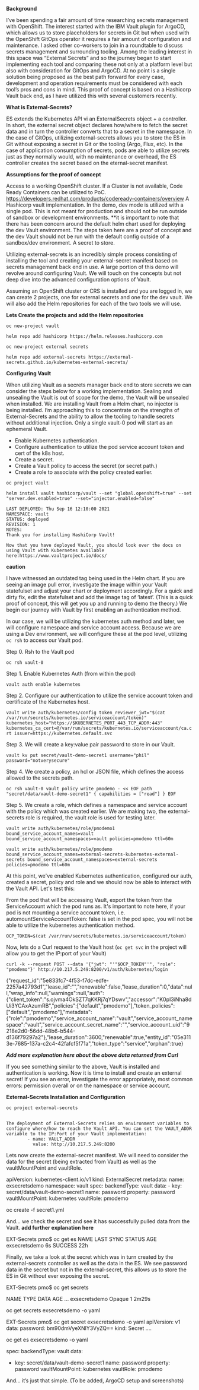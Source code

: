 **Background**

I’ve been spending a fair amount of time researching secrets management with OpenShift. The interest started with the IBM Vault plugin for ArgoCD, which allows us to store placeholders for secrets in Git but when used with the OpenShift GitOps operator it requires a fair amount of configuration and maintenance. I asked other co-workers to join in a roundtable to discuss secrets management and surrounding tooling. Among the leading interest in this space was “External Secrets” and so the journey began to start implementing each tool and comparing these not only at a platform level but also with consideration for GitOps and ArgoCD. At no point is a single solution being proposed as the best path forward for every case, development and operation requirements must be considered with each tool’s pros and cons in mind. This proof of concept is based on a Hashicorp Vault back end, as I have utilized this with several customers recently. 


**What is External-Secrets?**

ES extends the Kubernetes API vi an ExternalSecrets object + a controller. In short, the external secret object declares how/where to fetch the secret data and in turn the controller converts that to a secret in the namespace. In the case of GitOps, utilizing external-secrets allows you to store the ES in Git without exposing a secret in Git or the tooling (Argo, Flux, etc). In the case of application consumption of secrets, pods are able to utilize secrets just as they normally would, with no maintenance or overhead, the ES controller creates the secret based on the eternal-secret manifest.  

**Assumptions for the proof of concept**

Access to a working OpenShift cluster. If a Cluster is not available, Code Ready Containers can be utilized to PoC. https://developers.redhat.com/products/codeready-containers/overview
A Hashicorp vault implementation. In the demo, dev mode is utilized with a single pod. This is not meant for production and should not be run outside of sandbox or development environments. **it is important to note that there has been concern around the default helm chart used for deploying the dev Vault environment. The steps taken here are a proof of concept and the dev Vault should not be run with the default config outside of a sandbox/dev environment. 
A secret to store. 


Utilizing external-secrets is an incredibly simple process consisting of installing the tool and creating  your external-secret manifest based on secrets management back end in use. A large portion of this demo will revolve around configuring Vault. We will touch on the concepts but not deep dive into the advanced configuration options of Vault. 

Assuming an OpenShift cluster or CRS is installed and you are logged in, we can create 2 projects, one for external secrets and one for the dev vault. We will also add the Helm repositories for each of the two tools we will use. 

**Lets Create the projects and add the Helm repositories**

``oc new-project vault``

``helm repo add hashicorp https://helm.releases.hashicorp.com``

``oc new-project external secrets`` 

``helm repo add external-secrets https://external-secrets.github.io/kubernetes-external-secrets/``



**Configuring Vault**

When utilizing Vault as a secrets manager back end to store secrets we can consider the steps below for a working implementation. Sealing and unsealing the Vault is out of scope for the demo, the Vault will be unsealed when installed. We are installing Vault from a Helm chart, no injector is being installed. I’m approaching this to concentrate on the strengths of External-Secrets and the ability to allow the tooling to handle secrets without additional injection. Only a single vault-0 pod will start as an ephemeral Vault.

- Enable Kubernetes authentication.
- Configure authentication to utilize the pod service account token and cert of the k8s host. 
- Create a secret.
- Create a Vault policy to access the secret (or secret path.)
- Create a role to associate with the policy created earlier. 

``oc project vault`` 

``helm install vault hashicorp/vault --set "global.openshift=true" --set "server.dev.enabled=true" --set="injector.enabled=false"``

```NAME: vault
LAST DEPLOYED: Thu Sep 16 12:10:00 2021
NAMESPACE: vault
STATUS: deployed
REVISION: 1
NOTES:
Thank you for installing HashiCorp Vault!

Now that you have deployed Vault, you should look over the docs on using Vault with Kubernetes available here:https://www.vaultproject.io/docs/
```
**caution**

I have witnessed an outdated tag being used in the Helm chart. If you are seeing an image pull error, investigate the image within your Vault statefulset and adjust your chart or deployment accordingly. For a quick and dirty fix, edit the statefulset and add the image tag of ‘latest’. (This is a quick proof of concept, this will get you up and running to demo the theory.) We begin our journey with Vault by first enabling an authentication method. 

In our case, we will be utilizing the kubernetes auth method and later, we will configure namespace and service account access. Because we are using a Dev environment, we will configure these at the pod level, utilizing `oc rsh` to access our Vault pod.


Step 0. Rsh to the Vault pod

``oc rsh vault-0``

Step 1. Enable Kubernetes Auth (from within the pod)

``vault auth enable kubernetes``

Step 2. Configure our authentication to utilize the service account token and certificate of the Kubernetes host.

``vault write auth/kubernetes/config token_reviewer_jwt="$(cat /var/run/secrets/kubernetes.io/serviceaccount/token)" kubernetes_host="https://$KUBERNETES_PORT_443_TCP_ADDR:443" kubernetes_ca_cert=@/var/run/secrets/kubernetes.io/serviceaccount/ca.crt issuer=https://kubernetes.default.svc ``

Step 3. We will create a key:value pair password to store in our Vault. 

``vault kv put secret/vault-demo-secret1 username="phil" password="notverysecure"``

Step 4. We create a policy, an hcl or JSON file, which defines the access allowed to the secrets path.

``oc rsh vault-0
vault policy write pmodemo - << EOF
path "secret/data/vault-demo-secret1"
  { capabilities = ["read"]
}
EOF
`` 


Step 5. We create a role, which defines a namespace and service account with the policy which was created earlier. We are making two, the external-secrets role is required, the vault role is used for testing later.

``vault write auth/kubernetes/role/pmodemo1 bound_service_account_names=vault bound_service_account_namespaces=vault policies=pmodemo ttl=60m``

``vault write auth/kubernetes/role/pmodemo bound_service_account_names=external-secrets-kubernetes-external-secrets bound_service_account_namespaces=external-secrets policies=pmodemo ttl=60m``

At this point, we've enabled Kubernetes authentication, configured our auth, created a secret, policy and role and we should now be able to interact with the Vault API. Let's test this:

From the pod that will be accessing Vault, export the token from the ServiceAccount which the pod runs as. It's important to note here, if your pod is not mounting a service account token, i.e.   automountServiceAccountToken: false is set in the pod spec, you will not be able to utilize the kubernetes authentication method.

```oc rsh vault-0
OCP_TOKEN=$(cat /var/run/secrets/kubernetes.io/serviceaccount/token)
```

Now, lets do a Curl request to the Vault host (`oc get svc` in the project will allow you to get the IP:port of your Vault)

```curl -k --request POST --data '{"jwt": "'"$OCP_TOKEN"'", "role": "pmodemo"}' http://10.217.5.249:8200/v1/auth/kubernetes/login```

{"request_id":"5e833fc7-4f53-f7dc-edfe-2257a42793d1","lease_id":"","renewable":false,"lease_duration":0,"data":null,"wrap_info":null,"warnings":null,"auth":{"client_token":"s.ojvma4OkSZT7qKKRj7qYDswv","accessor":"K0pI3iNha8dUi3YCAxAzumRB","policies":["default","pmodemo"],"token_policies":["default","pmodemo"],"metadata":{"role":"pmodemo","service_account_name":"vault","service_account_namespace":"vault","service_account_secret_name":"","service_account_uid":"9218e2d0-56dd-48b6-b544-d136f79297a2"},"lease_duration":3600,"renewable":true,"entity_id":"05e3113e-7685-137a-c2c4-42fafcf5f71a","token_type":"service","orphan":true}

***Add more explanation here about the above data returned from Curl***

If you see something similar to the above, Vault is installed and authentication is working. Now it is time to install and create an external secret! If you see an error, investigate the error appropriately, most common errors: permission overall or on the namespace or service account. 

**External-Secrets Installation and Configuration**

``oc project external-secrets``

```helm install external-secrets external-secrets/kubernetes-external-secrets

The deployment of External-Secrets relies on environment variables to configure where/how to reach the Vault API. You can set the VAULT_ADDR variable to the IP:Port of your Vault implementation:
        - name: VAULT_ADDR
          value: http://10.217.5.249:8200
```

Lets now create the external-secret manifest. We will need to consider the data for the secret (being extracted from Vault) as well as the vaultMountPoint and vaultRole. 





apiVersion: kubernetes-client.io/v1
kind: ExternalSecret
metadata:
  name: exsecretsdemo
  namespace: vault 
spec:
  backendType: vault
  data:
    - key: secret/data/vault-demo-secret1
      name: password
      property: password
  vaultMountPoint: kubernetes
  vaultRole: pmodemo 

oc create -f secret1.yml

And… we check the secret and see it has successfully pulled data from the Vault. 
**add further explanation here**

EXT-Secrets pmo$ oc get es
NAME            LAST SYNC   STATUS    AGE
exsecretsdemo   6s          SUCCESS   22h

Finally, we take a look at the secret which was in turn created by the external-secrets controller as well as the data in the ES. We see password data in the secret but not in the external-secret, this allows us to store the ES in Git without ever exposing the secret.  

EXT-Secrets pmo$ oc get secrets


NAME                          TYPE                                  DATA   AGE
...
exsecretsdemo                 Opaque                                1      2m29s


oc get secrets exsecretsdemo -o yaml

EXT-Secrets pmo$ oc get secret exsecretsdemo -o yaml
apiVersion: v1
data:
  password: bm90dmVyeXNlY3VyZQ==
kind: Secret
….









oc get es exsecretsdemo -o yaml

spec:
  backendType: vault
  data:
  - key: secret/data/vault-demo-secret1
    name: password
    property: password
  vaultMountPoint: kubernetes
  vaultRole: pmodemo




And… it’s just that simple. 
(To be added, ArgoCD setup and screenshots)



